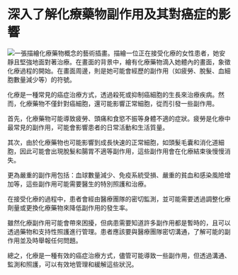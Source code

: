 # 深入了解化療藥物副作用及其對癌症的影響
![一張描繪化療藥物概念的藝術插畫。描繪一位正在接受化療的女性患者，她安靜且堅強地面對著治療。在畫面的背景中，繪有化療藥物滴入她體內的畫面，象徵化療過程的開始。在畫面周邊，則是她可能會經歷的副作用（如疲勞、脫髮、血細胞數量減少等）的符號。](https://i.imgur.com/zKnYjmA.jpeg)

化療是一種常見的癌症治療方式，透過殺死或抑制癌細胞的生長來治療疾病。然而，化療藥物不僅針對癌細胞，還可能影響正常細胞，從而引發一些副作用。

首先，化療藥物可能導致疲勞、頭痛和食慾不振等身體不適的症狀。疲勞是化療中最常見的副作用，可能會影響患者的日常活動和生活質量。

其次，由於化療藥物也可能影響到成長快速的正常細胞，如頭髮毛囊和消化道細胞，因此可能會出現脫髮和腸胃不適等副作用，這些副作用會在化療結束後慢慢消失。

更為嚴重的副作用包括：血球數量減少、免疫系統受損、嚴重的貧血和感染風險增加等，這些副作用可能需要醫生的特別照護和治療。

在接受化療的過程中，患者會經由醫療團隊的密切監測，並可能需要透過調整化療劑量或更換化療藥物來降低副作用的發生率。

雖然化療副作用可能會帶來困擾，但病患需要知道許多副作用都是暫時的，且可以透過藥物和支持性照護進行管理。患者應該要與醫療團隊密切溝通，了解可能的副作用並及時舉報任何問題。

總之，化療是一種有效的癌症治療方式，儘管可能導致一些副作用，但透過溝通、監測和照護，可以有效地管理和緩解這些狀況。
